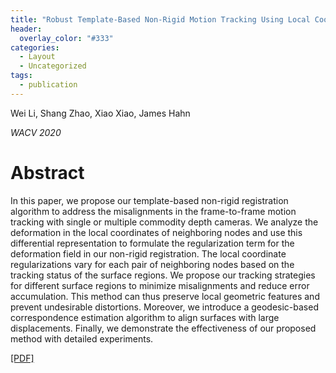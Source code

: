 ```yaml
---
title: "Robust Template-Based Non-Rigid Motion Tracking Using Local Coordinate Regularization"
header:
  overlay_color: "#333"
categories:
  - Layout
  - Uncategorized
tags:
  - publication
---
```


Wei Li, Shang Zhao, Xiao Xiao, James Hahn

_WACV 2020_


# Abstract
In this paper, we propose our template-based non-rigid registration algorithm to address the misalignments in the frame-to-frame motion tracking with single or multiple commodity depth cameras. We analyze the deformation in the local coordinates of neighboring nodes and use this differential representation to formulate the regularization term for the deformation field in our non-rigid registration. The local coordinate regularizations vary for each pair of neighboring nodes based on the tracking status of the surface regions. We propose our tracking strategies for different surface regions to minimize misalignments and reduce error accumulation. This method can thus preserve local geometric features and prevent undesirable distortions. Moreover, we introduce a geodesic-based correspondence estimation algorithm to align surfaces with large displacements. Finally, we demonstrate the effectiveness of our proposed method with detailed experiments.

[[PDF]](http://openaccess.thecvf.com/content_WACV_2020/papers/Li_Robust_Template-Based_Non-Rigid_Motion_Tracking_Using_Local_Coordinate_Regularization_WACV_2020_paper.pdf)